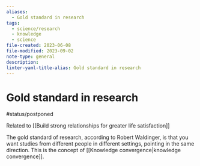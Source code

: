 ```yaml
---
aliases:
  - Gold standard in research
tags:
  - science/research
  - knowledge
  - science
file-created: 2023-06-08
file-modified: 2023-09-02
note-type: general
description: 
linter-yaml-title-alias: Gold standard in research
---
```


# Gold standard in research

#status/postponed

Related to [[Build strong relationships for greater life satisfaction]]

The gold standard of research, according to Robert Waldinger, is that you want studies from different people in different settings, pointing in the same direction. This is the concept of [[Knowledge convergence|knowledge convergence]].
